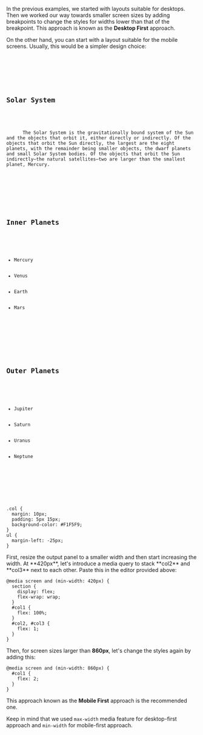 In the previous examples, we started
with layouts suitable for desktops.
Then we worked our way towards smaller
screen sizes by adding breakpoints to
change the styles for widths lower than
that of the breakpoint. This approach is
known as the **Desktop First** approach.

On the other hand, you can start with a
layout suitable for the mobile screens.
Usually, this would be a simpler design
choice:

<codeblock language="css" type="lesson">
<code>
<panel language="html">
<section>
  <div id="col1" class="col">
    <h2>Solar System</h2>
    <p>
      The Solar System is the gravitationally bound system of the Sun and the objects that orbit it, either directly or indirectly. Of the objects that orbit the Sun directly, the largest are the eight planets, with the remainder being smaller objects, the dwarf planets and small Solar System bodies. Of the objects that orbit the Sun indirectly—the natural satellites—two are larger than the smallest planet, Mercury.
    </p>
  </div>
  <div id="col2" class="col">
    <h2>Inner Planets</h2>
    <ul>
      <li>Mercury</li>
      <li>Venus</li>
      <li>Earth</li>
      <li>Mars</li>
    </ul>
  </div>
  <div id="col3" class="col">
    <h2>Outer Planets</h2>
    <ul>
      <li>Jupiter</li>
      <li>Saturn</li>
      <li>Uranus</li>
      <li>Neptune</li>
    </ul>
  </div>
</section>
</panel>
<panel language="css">
.col {
  margin: 10px;
  padding: 5px 15px;
  background-color: #F1F5F9;
}
ul {
  margin-left: -25px;
}
</panel>
</code>
</codeblock>First, resize the output panel to a
smaller width and then start increasing
the width. At **420px**, let's introduce
a media query to stack **col2**
and
**col3** next to each other.
Paste this in the editor provided above:

```
@media screen and (min-width: 420px) {
  section {
    display: flex;
    flex-wrap: wrap;
  }
  #col1 {
    flex: 100%;
  }
  #col2, #col3 {
    flex: 1;
  }
}
```

Then, for screen sizes larger
than **860px**, let's change
the styles again by adding this:

```
@media screen and (min-width: 860px) {
  #col1 {
    flex: 2;
  }
}
```

This approach known as the **Mobile First**
approach is the recommended one.

Keep in mind that we used `max-width`
media feature for desktop-first
approach and `min-width` for mobile-first approach.